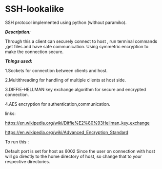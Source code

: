 # SSH-lookalike
SSH protocol implemented using python (without paramiko).

***Description:***


Through this a client can securely connect to host , run terminal commands ,get files and have safe communication.
Using symmetric encryption to make the connection secure.


***Things used:***

1.Sockets for connection between clients and host.

2.Multithreading for handling of multiple clients at host side.

3.DIFFIE-HELLMAN key exchange algorithm for secure and encrypted connection.

4.AES encryption for authentication,communication.
 
links:

https://en.wikipedia.org/wiki/Diffie%E2%80%93Hellman_key_exchange

https://en.wikipedia.org/wiki/Advanced_Encryption_Standard

To run this :

Default port is set for host as 6002
Since the user on connection with host will go directly to the home directory of host, so change that to your respective 
directories.
